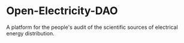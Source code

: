 # Open-Electricity-DAO
A platform for the people's audit of the scientific sources of electrical energy distribution.
